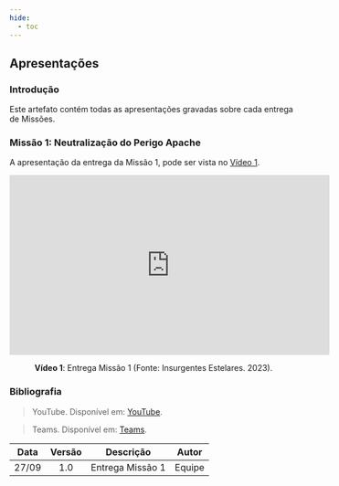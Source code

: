 ```yaml
---
hide:
  - toc
---
```


## Apresentações

### Introdução

Este artefato contém todas as apresentações gravadas sobre cada entrega de Missões.


### Missão 1: Neutralização do Perigo Apache

A apresentação da entrega da Missão 1, pode ser vista no [Vídeo 1](https://youtu.be/2ano0HX0DoY?si=UKh9sb49pYMbxEof).

<div align="center">

<iframe width="560" height="315" src="https://www.youtube.com/embed/2ano0HX0DoY?si=UKh9sb49pYMbxEof" title="YouTube video player" frameborder="0" allow="accelerometer; autoplay; clipboard-write; encrypted-media; gyroscope; picture-in-picture; web-share" allowfullscreen></iframe>

<p> <b>Vídeo 1</b>: Entrega Missão 1 (Fonte: Insurgentes Estelares. 2023). </p>
</div>


### Bibliografia

> YouTube. Disponível em: [YouTube](https://www.youtube.com).

> Teams. Disponível em: [Teams](https://teams.microsoft.com). 

| Data  | Versão |    Descrição     | Autor  |
| :---: | :----: | :--------------: | :----: |
| 27/09 |  1.0   | Entrega Missão 1 | Equipe |